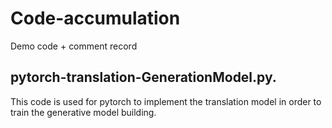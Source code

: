 # Code-accumulation
Demo code + comment record


## pytorch-translation-GenerationModel.py. 
This code is used for pytorch to implement the translation model in order to train the generative model building.

